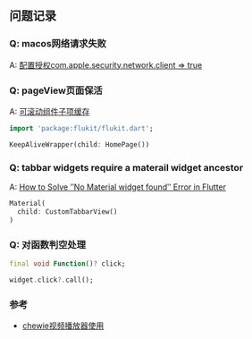 ## 问题记录

### Q: macos网络请求失败
A: [配置授权com.apple.security.network.client => true](https://flutter.cn/docs/development/platform-integration/macos/building)

### Q: pageView页面保活
A: [可滚动组件子项缓存](https://book.flutterchina.club/chapter6/keepalive.html#_6-8-1-automatickeepalive)

```dart
import 'package:flukit/flukit.dart';

KeepAliveWrapper(child: HomePage())
```

### Q: tabbar widgets require a materail widget ancestor
A: [How to Solve ʺNo Material widget foundʺ Error in Flutter](https://www.fluttercampus.com/guide/190/how-to-solve-no-meterial-widget-found-error-in-flutter/)

```dart
Material(
  child: CustomTabbarView()
)
```

### Q: 对函数判空处理

```dart
final void Function()? click;

widget.click?.call();
```

### 参考

- [chewie视频播放器使用](https://www.cnblogs.com/xbinbin/p/17916328.html)